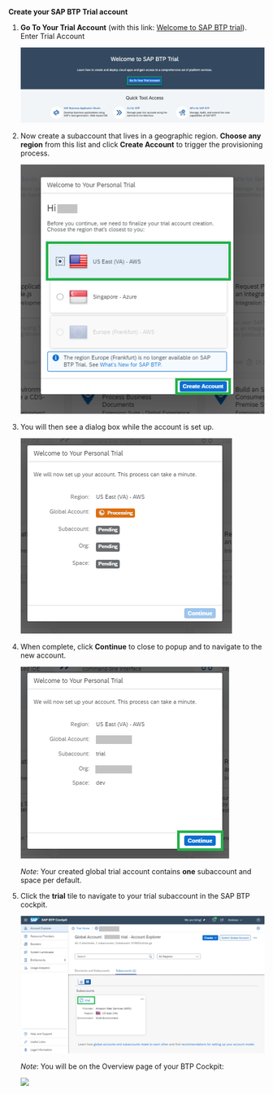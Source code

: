 
**Create your SAP BTP Trial account**


1. **Go To Your Trial Account** (with this link: <a href="https://cockpit.hanatrial.ondemand.com/" target="true">Welcome to SAP BTP trial</a>).
Enter Trial Account

     ![](../images/Enter_trial_account.png)


2. Now create a subaccount that lives in a geographic region. **Choose any region** from this list and click **Create Account** to trigger the provisioning process.

     ![](../images/Create_Account.png)


3. You will then see a dialog box while the account is set up. 

      ![](../images/Welcome_to_Trial.png)


4. When complete, click **Continue** to close to popup and to navigate to the new account.

      ![](../images/Welcome_to_Trial2.png)


      *Note*: Your created global trial account contains&nbsp;<strong>one</strong> subaccount and space per default.&nbsp;</p>

5. Click the <strong>trial</strong> tile to navigate to your trial subaccount in the SAP BTP cockpit.

      ![](../images/Trial.png)


    *Note*: You will be on the Overview page of your BTP Cockpit:

     ![](../images/Cockpit.png")

